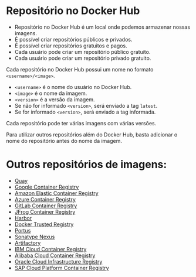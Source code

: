 # Repositório no Docker Hub

- Repositório no Docker Hub é um local onde podemos armazenar nossas imagens.
- É possível criar repositórios públicos e privados.
- É possível criar repositórios gratuitos e pagos.
- Cada usuário pode criar um repositório público gratuito.
- Cada usuário pode criar um repositório privado gratuito.

Cada repositório no Docker Hub possui um nome no formato `<username>/<image>`.
- `<username>` é o nome do usuário no Docker Hub.
- `<image>` é o nome da imagem.
- `<version>` é a versão da imagem.
- Se não for informado `<version>`, será enviado a tag `latest`.
- Se for informado `<version>`, será enviado a tag informada.

Cada repositório pode ter várias imagens com várias versões.

Para utilizar outros repositórios além do Docker Hub, basta adicionar o nome do repositório antes do nome da imagem.

# Outros repositórios de imagens:
- [Quay](https://quay.io/)
- [Google Container Registry](https://cloud.google.com/container-registry/)
- [Amazon Elastic Container Registry](https://aws.amazon.com/pt/ecr/)
- [Azure Container Registry](https://azure.microsoft.com/pt-br/services/container-registry/)
- [GitLab Container Registry](https://docs.gitlab.com/ee/user/packages/container_registry/)
- [JFrog Container Registry](https://jfrog.com/container-registry/)
- [Harbor](https://goharbor.io/)
- [Docker Trusted Registry](https://docs.docker.com/ee/dtr/)
- [Portus](http://port.us.org/)
- [Sonatype Nexus](https://www.sonatype.com/nexus/repository-oss)
- [Artifactory](https://jfrog.com/artifactory/)
- [IBM Cloud Container Registry](https://cloud.ibm.com/docs/Registry?topic=registry-getting-started)
- [Alibaba Cloud Container Registry](https://www.alibabacloud.com/help/doc-detail/60782.htm)
- [Oracle Cloud Infrastructure Registry](https://docs.cloud.oracle.com/en-us/iaas/Content/Registry/Concepts/registryoverview.htm)
- [SAP Cloud Platform Container Registry](https://help.sap.com/viewer/65de2977205c403bbc107264b8eccf4b/Cloud/en-US/7e8b0b0d6c2e4b6e9b0e3b2b0b0b0b0b.html)



